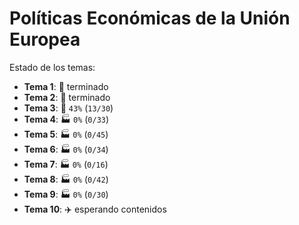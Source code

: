 # Políticas Económicas de la Unión Europea

Estado de los temas:

- **Tema 1**: :rocket: terminado
- **Tema 2**: :rocket: terminado
- **Tema 3**: :construction: `43%` (`13/30`)
- **Tema 4**: :factory: `0%` (`0/33`)
- **Tema 5**: :factory: `0%` (`0/45`)
- **Tema 6**: :factory: `0%` (`0/34`)
- **Tema 7**: :factory: `0%` (`0/16`)
- **Tema 8**: :factory: `0%` (`0/42`)
- **Tema 9**: :factory: `0%` (`0/30`)
- **Tema 10**: :airplane: esperando contenidos

